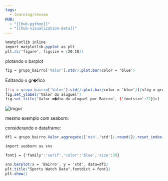```yaml
---
tags:
  - learning/review
HUB:
  - "[[hub-python]]"
  - "[[hub-visualization-data]]"
---
```


```css
%matplotlib inline
import matplotlib.pyplot as plt
plt.rc('figure', figsize = (20,10))
```
plotando o barplot
```css
fig = grupo_bairro['Valor'].std().plot.bar(color = 'blue')
```
Editando o gr�fico
```css
[fig = grupo_bairro['Valor'].std().plot.bar(color = 'blue')](<fig = grupo_bairro['Valor'].mean().plot.bar(color = 'blue')
fig.set_ylabel('Valor do aluguel')
fig.set_title('Valor m�dio do aluguel por Bairro', {'fontsize':22})>)
```

![Imgur](https://i.imgur.com/MRVw8Mo.png)

mesmo exemplo com seaborn:

considerando o dataframe:
```css
df1 = grupo_bairro.Valor.aggregate(['min','std']).round(2).reset_index()
```

```css
import seaborn as sns

font1 = {'family':'serif','color':'blue','size':30}

sns.barplot(x = 'Bairro', y = 'std', data=df1)
plt.title("Sports Watch Data",fontdict = font1)
plt.show()
```



